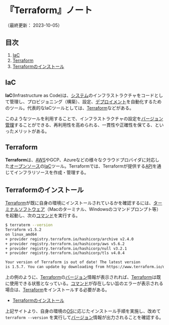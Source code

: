 # 『Terraform』ノート

（最終更新： 2023-10-05）


## 目次

1. [IaC](#iac)
1. [Terraform](#terraform)
1. [Terraformのインストール](#terraformのインストール)


## IaC

**IaC**(Infrastructure as Code)は、[システム](../../../../system/_/chapters/system.md#システム)のインフラストラクチャをコードとして管理し、プロビジョニング（構築）、設定、[デプロイメント](../../../management/_/chapters/deployment_strategy.md#デプロイ)を自動化するためのツール。代表的なIaCツールとしては、[Terraform](#terraform)などがある。

このようなツールを利用することで、インフラストラクチャの設定を[バージョン管理](../../../git/_/chapters/git.md#バージョン管理システム)することができる、再利用性を高められる、一貫性や正確性を保てる、といったメリットがある。


## Terraform

**Terraform**は、[AWS](../../../../network/aws/_/chapters/aws.md#aws)やGCP、Azureなどの様々なクラウドプロバイダに対応した[オープンソース](../../../../computer/software/_/chapters/open_source_software.md#オープンソースソフトウェア)の[IaC](#iac)ツール。Terraformでは、Terraformが提供する[API](../../../../network/_/chapters/web.md#web-api)を通じてインフラリソースを作成・管理する。


## Terraformのインストール

[Terraform](#terraform)が既に自身の環境にインストールされているかを確認するには、[ターミナル](../../../../computer/linux/_/chapters/shell_and_terminal.md#ターミナル)[ソフトウェア](../../../../computer/software/_/chapters/software.md#応用ソフトウェア)（Macのターミナル、Windowsのコマンドプロンプト等）を起動し、次の[コマンド](../../../../computer/linux/_/chapters/basic_command.md#コマンド)を実行する。

```sh
$ terraterm --version
Terraform v1.5.2
on linux_amd64
+ provider registry.terraform.io/hashicorp/archive v2.4.0
+ provider registry.terraform.io/hashicorp/aws v5.6.2
+ provider registry.terraform.io/hashicorp/null v3.2.1
+ provider registry.terraform.io/hashicorp/tls v4.0.4

Your version of Terraform is out of date! The latest version
is 1.5.7. You can update by downloading from https://www.terraform.io/downloads.html
```

上の例のように、[Terraform](#terraform)の[バージョン](../../../../computer/software/_/chapters/package.md#バージョン)情報が表示されれば、[Terraform](#terraform)は既に使用できる状態となっている。[コマンド](../../../../computer/linux/_/chapters/basic_command.md#コマンド)が存在しない旨のエラーが表示される場合は、[Terraform](#terraform)をインストールする必要がある。

- [Terraformのインストール](https://developer.hashicorp.com/terraform/downloads)

上記サイトより、自身の環境の[OS](../../../../computer/software/_/chapters/operating_system.md#オペレーティングシステム)に応じたインストール手順を実施し、改めて `terraform --version` を実行して[バージョン](../../../../computer/software/_/chapters/package.md#バージョン)情報が出力されることを確認する。
